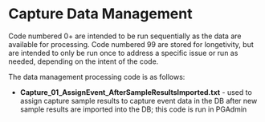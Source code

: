 # Capture Data Management

Code numbered 0+ are intended to be run sequentially as the data are available for processing. Code numbered 99 are stored for longetivity, but are intended to only be run once to address a specific issue or run as needed, depending on the intent of the code.

The data management processing code is as follows:
* **Capture_01_AssignEvent_AfterSampleResultsImported.txt** - used to assign capture sample results to capture event data in the DB after new sample results are imported into the DB; this code is run in PGAdmin